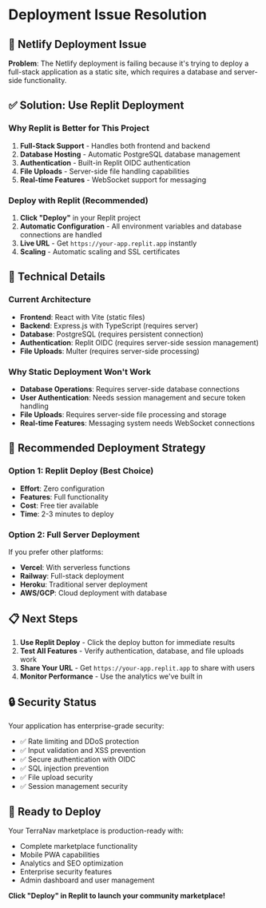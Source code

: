 # Deployment Issue Resolution

## 🚨 Netlify Deployment Issue

**Problem**: The Netlify deployment is failing because it's trying to deploy a full-stack application as a static site, which requires a database and server-side functionality.

## ✅ Solution: Use Replit Deployment

### Why Replit is Better for This Project
1. **Full-Stack Support** - Handles both frontend and backend
2. **Database Hosting** - Automatic PostgreSQL database management
3. **Authentication** - Built-in Replit OIDC authentication
4. **File Uploads** - Server-side file handling capabilities
5. **Real-time Features** - WebSocket support for messaging

### Deploy with Replit (Recommended)
1. **Click "Deploy"** in your Replit project
2. **Automatic Configuration** - All environment variables and database connections are handled
3. **Live URL** - Get `https://your-app.replit.app` instantly
4. **Scaling** - Automatic scaling and SSL certificates

## 🔧 Technical Details

### Current Architecture
- **Frontend**: React with Vite (static files)
- **Backend**: Express.js with TypeScript (requires server)
- **Database**: PostgreSQL (requires persistent connection)
- **Authentication**: Replit OIDC (requires server-side session management)
- **File Uploads**: Multer (requires server-side processing)

### Why Static Deployment Won't Work
- **Database Operations**: Requires server-side database connections
- **User Authentication**: Needs session management and secure token handling
- **File Uploads**: Requires server-side file processing and storage
- **Real-time Features**: Messaging system needs WebSocket connections

## 🎯 Recommended Deployment Strategy

### Option 1: Replit Deploy (Best Choice)
- **Effort**: Zero configuration
- **Features**: Full functionality
- **Cost**: Free tier available
- **Time**: 2-3 minutes to deploy

### Option 2: Full Server Deployment
If you prefer other platforms:
- **Vercel**: With serverless functions
- **Railway**: Full-stack deployment
- **Heroku**: Traditional server deployment
- **AWS/GCP**: Cloud deployment with database

## 📋 Next Steps

1. **Use Replit Deploy** - Click the deploy button for immediate results
2. **Test All Features** - Verify authentication, database, and file uploads work
3. **Share Your URL** - Get `https://your-app.replit.app` to share with users
4. **Monitor Performance** - Use the analytics we've built in

## 🔒 Security Status

Your application has enterprise-grade security:
- ✅ Rate limiting and DDoS protection
- ✅ Input validation and XSS prevention
- ✅ Secure authentication with OIDC
- ✅ SQL injection prevention
- ✅ File upload security
- ✅ Session management security

## 🚀 Ready to Deploy

Your TerraNav marketplace is production-ready with:
- Complete marketplace functionality
- Mobile PWA capabilities
- Analytics and SEO optimization
- Enterprise security features
- Admin dashboard and user management

**Click "Deploy" in Replit to launch your community marketplace!**